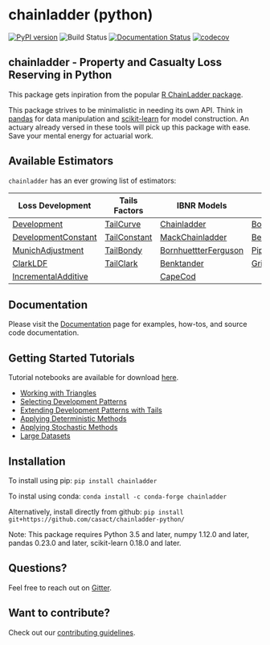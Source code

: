 # chainladder (python)
[![PyPI version](https://badge.fury.io/py/chainladder.svg)](https://badge.fury.io/py/chainladder)
![Build Status](https://github.com/casact/chainladder-python/workflows/Unit%20Tests/badge.svg)
[![Documentation Status](https://readthedocs.org/projects/chainladder-python/badge/?version=latest)](http://chainladder-python.readthedocs.io/en/latest/?badge=latest)
[![codecov](https://codecov.io/gh/jbogaardt/chainladder-python/branch/master/graph/badge.svg)](https://codecov.io/gh/jbogaardt/chainladder-python)

## chainladder - Property and Casualty Loss Reserving in Python
This package gets inpiration from the popular [R ChainLadder package](https://github.com/mages/ChainLadder).

This package strives to be minimalistic in needing its own API.
Think in [pandas](https://pandas.pydata.org/) for data manipulation and [scikit-learn](https://scikit-learn.org/stable/index.html) for model construction. An actuary already versed in these tools will pick up this package with ease. Save your mental energy for actuarial work.

## Available Estimators
`chainladder` has an ever growing list of estimators:

|Loss Development|Tails Factors|IBNR Models|Adjustments & Workflow|
| - | - | - | - |
|[Development](https://chainladder-python.readthedocs.io/en/latest/modules/development.html#basic-development)|[TailCurve](https://chainladder-python.readthedocs.io/en/latest/modules/tails.html#ldf-curve-fitting)	   |[Chainladder](https://chainladder-python.readthedocs.io/en/latest/modules/methods.html#basic-chainladder)          |[BootstrapODPSample](https://chainladder-python.readthedocs.io/en/latest/modules/workflow.html#bootstrap-sampling)
|[DevelopmentConstant](https://chainladder-python.readthedocs.io/en/latest/modules/development.html#external-patterns)| [TailConstant](https://chainladder-python.readthedocs.io/en/latest/modules/tails.html#external-data) |[MackChainladder](https://chainladder-python.readthedocs.io/en/latest/modules/methods.html#mack-chainladder)      |[BerquistSherman](https://chainladder-python.readthedocs.io/en/latest/modules/workflow.html#berquist-sherman)
|[MunichAdjustment](https://chainladder-python.readthedocs.io/en/latest/modules/development.html#munich-adjustment)| [TailBondy](https://chainladder-python.readthedocs.io/en/latest/modules/tails.html#the-bondy-tail)    |[BornhuettterFerguson](https://chainladder-python.readthedocs.io/en/latest/modules/methods.html#bornhuetter-ferguson)|	[Pipeline](https://chainladder-python.readthedocs.io/en/latest/modules/workflow.html#pipeline)
|[ClarkLDF](https://chainladder-python.readthedocs.io/en/latest/modules/development.html#growth-curve-fitting)|	[TailClark](https://chainladder-python.readthedocs.io/en/latest/modules/tails.html#growth-curve-extrapolation)	|[Benktander](https://chainladder-python.readthedocs.io/en/latest/modules/methods.html#benktander)|[GridSearch](https://chainladder-python.readthedocs.io/en/latest/modules/workflow.html#gridsearch)
|[IncrementalAdditive](https://chainladder-python.readthedocs.io/en/latest/modules/development.html#incremental-additive)|              |[CapeCod](https://chainladder-python.readthedocs.io/en/latest/modules/methods.html#cape-cod)

## Documentation
Please visit the [Documentation](https://chainladder-python.readthedocs.io/en/latest/) page for examples, how-tos, and source
code documentation.

## Getting Started Tutorials
Tutorial notebooks are available for download [here](https://github.com/casact/chainladder-python/tree/master/docs/tutorials).
* [Working with Triangles](https://chainladder-python.readthedocs.io/en/latest/tutorials/triangle-tutorial.html)
* [Selecting Development Patterns](https://chainladder-python.readthedocs.io/en/latest/tutorials/development-tutorial.html)
* [Extending Development Patterns with Tails](https://chainladder-python.readthedocs.io/en/latest/tutorials/tail-tutorial.html)
* [Applying Deterministic Methods](https://chainladder-python.readthedocs.io/en/latest/tutorials/deterministic-tutorial.html)
* [Applying Stochastic Methods](https://chainladder-python.readthedocs.io/en/latest/tutorials/stochastic-tutorial.html)
* [Large Datasets](https://chainladder-python.readthedocs.io/en/latest/tutorials/large-datasets.html)

## Installation
To install using pip:
`pip install chainladder`

To instal using conda:
`conda install -c conda-forge chainladder`

Alternatively, install directly from github:
`pip install git+https://github.com/casact/chainladder-python/`

Note: This package requires Python 3.5 and later, numpy 1.12.0 and later,
pandas 0.23.0 and later, scikit-learn 0.18.0 and later.

## Questions?
Feel free to reach out on [Gitter](https://gitter.im/chainladder-python/community).

## Want to contribute?
Check out our [contributing guidelines](https://github.com/casact/chainladder-python/blob/master/CONTRIBUTING.md).

